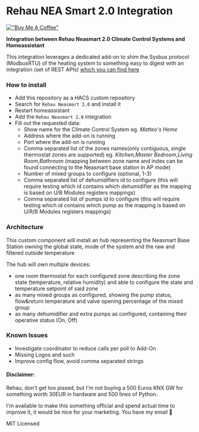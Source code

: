 # Rehau NEA Smart 2.0 Integration
[!["Buy Me A Coffee"](https://www.buymeacoffee.com/assets/img/custom_images/orange_img.png)](https://www.buymeacoffee.com/matteomanzoni)

**Integration between Rehau Neasmart 2.0 Climate Control Systems and Homeassistant**

This integration leverages a dedicated add-on to shim the Sysbus protocol (ModbusRTU) of the heating system to something easy to digest with an integration (set of REST APIs) [which you can find here](https://github.com/MatteoManzoni/RehauNeasmart2.0_Gateway)

### How to install

- Add this repository as a HACS custom repository
- Search for `Rehau Neasmart 2.0` and install it
- Restart homeassistant
- Add the `Rehau Neasmart 2.0` integration
- Fill out the requested data:
  - Show name for the Climate Control System eg. *Matteo's Home*
  - Address where the add-on is running
  - Port where the add-on is running
  - Comma separated list of the zones names(only contiguous, single thermostat zones are supported) eg. *Kitchen,Master Bedroom,Living Room,Bathroom* (mapping between zone name and index can be found connecting to the Neasmart base station in AP mode)
  - Number of mixed groups to configure (optional, 1-3)
  - Comma separated list of dehumidifiers id to configure (this will require testing which id contains which dehumidifier as the mapping is based on U/B Modules registers mappings)
  - Comma separated list of pumps id to configure (this will require testing which id contains which pump as the mapping is based on U/R/B Modules registers mappings)

### Architecture

This custom component will install an hub representing the Neasmart Base Station owning the global state, mode of the system and the raw and filtered outside temperature

The hub will own multiple devices:
- one room thermostat for each configured zone describing the zone state (temperature, relative humidity) and able to configure the state and temperature setpoint of said zone
- as many mixed groups as configured, showing the pump status, flow&return temperature and valve opening percentage of the mixed group
- as many dehumidifier and extra pumps as configured, containing their operative status (On, Off)

### Known Issues

- Investigate coordinator to reduce calls per poll to Add-On
- Missing Logos and such
- Improve config flow, avoid comma separated strings

#### Disclaimer: 

Rehau, don't get too pissed, but I'm not buying a 500 Euros KNX GW for something worth 30EUR in hardware and 500 lines of Python.

I'm available to make this something official and spend actual time to improve it, it would be nice for your marketing. You have my email :pray:




MIT Licensed
